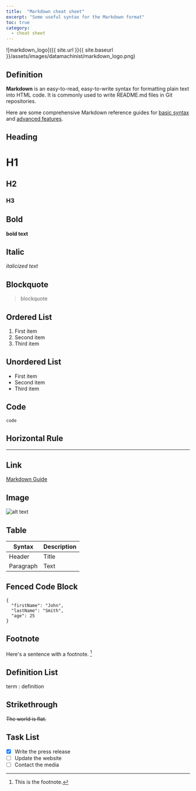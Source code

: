 ```yaml
---
title:  "Markdown cheat sheet"
excerpt: "Some useful syntax for the Markdown format"
toc: true
category:
  - cheat sheet
---
```



![markdown_logo]({{ site.url }}{{ site.baseurl }}/assets/images/datamachinist/markdown_logo.png)

## Definition

**Markdown** is an easy-to-read, easy-to-write syntax for formatting plain text into HTML code. It is commonly used to write README.md files in Git repositories.

Here are some comprehensive Markdown reference guides for [basic syntax](https://www.markdownguide.org/basic-syntax/) and [advanced features](https://www.markdownguide.org/extended-syntax/).


## Heading

# H1
## H2
### H3

## Bold

**bold text**

## Italic

*italicized text*

## Blockquote

> blockquote

## Ordered List

1. First item
2. Second item
3. Third item

## Unordered List

- First item
- Second item
- Third item

## Code

`code`

## Horizontal Rule

---

## Link

[Markdown Guide](https://www.markdownguide.org)

## Image

![alt text](https://www.markdownguide.org/assets/images/tux.png)


## Table

| Syntax | Description |
| ----------- | ----------- |
| Header | Title |
| Paragraph | Text |

## Fenced Code Block

```
{
  "firstName": "John",
  "lastName": "Smith",
  "age": 25
}
```

## Footnote

Here's a sentence with a footnote. [^1]

[^1]: This is the footnote.


## Definition List

term
: definition

## Strikethrough

~~The world is flat.~~

## Task List

- [x] Write the press release
- [ ] Update the website
- [ ] Contact the media
